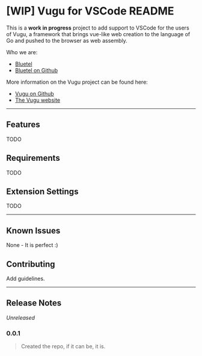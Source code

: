 # [WIP] Vugu for VSCode README

This is a **work in progress** project to add support to VSCode for the users of Vugu, a framework that brings vue-like web creation to the language of Go and pushed to the browser as web assembly.

Who we are:

* [Bluetel](https://www.bluetel.co.uk/)
* [Bluetel on Github](https://github.com/bluetel)

More information on the Vugu project can be found here:

* [Vugu on Github](https://github.com/vugu/vugu)
* [The Vugu website](https://www.vugu.org/)

---

## Features

TODO

## Requirements

TODO

## Extension Settings

TODO

---

## Known Issues

None - It is perfect :)

## Contributing

Add guidelines.

---

## Release Notes

*Unreleased*

### 0.0.1

>Created the repo, if it can be, it is.
